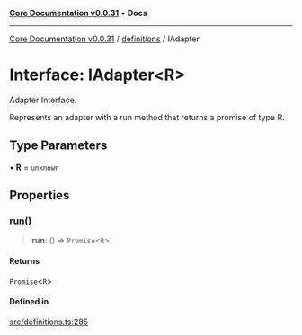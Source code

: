 [**Core Documentation v0.0.31**](../../README.md) • **Docs**

***

[Core Documentation v0.0.31](../../modules.md) / [definitions](../README.md) / IAdapter

# Interface: IAdapter\<R\>

Adapter Interface.

Represents an adapter with a run method that returns a promise of type R.

## Type Parameters

• **R** = `unknown`

## Properties

### run()

> **run**: () => `Promise`\<`R`\>

#### Returns

`Promise`\<`R`\>

#### Defined in

[src/definitions.ts:285](https://github.com/stonemjs/core/blob/40e6656006329b0d27f05f845f48db22a574f5ce/src/definitions.ts#L285)
